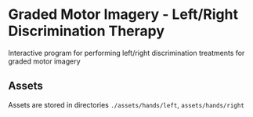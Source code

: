 # Graded Motor Imagery - Left/Right Discrimination Therapy
Interactive program for performing left/right discrimination treatments for graded motor imagery

## Assets
Assets are stored in directories
    ```./assets/hands/left```, ```assets/hands/right```
